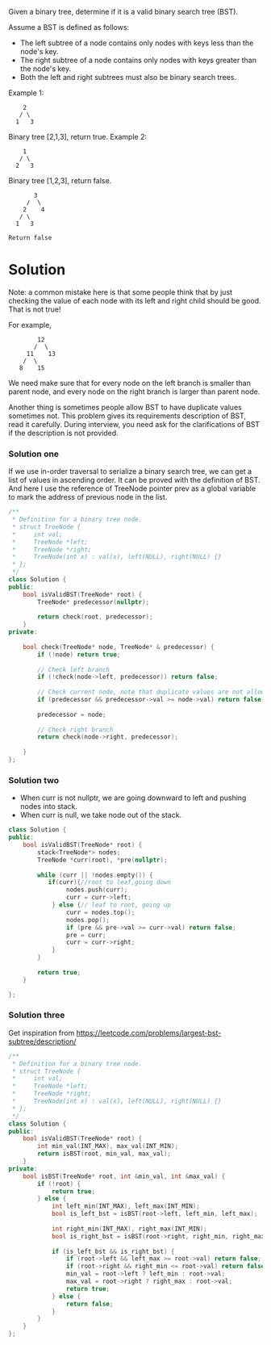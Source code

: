 Given a binary tree, determine if it is a valid binary search tree (BST).

Assume a BST is defined as follows:

* The left subtree of a node contains only nodes with keys less than the node's key.
* The right subtree of a node contains only nodes with keys greater than the node's key.
* Both the left and right subtrees must also be binary search trees.

Example 1:

```
    2
   / \
  1   3
```

Binary tree [2,1,3], return true.
Example 2:

```
    1
   / \
  2   3
```

Binary tree [1,2,3], return false.

```
       3 
     /  \ 
    2    4
   / \
  1   3
  
Return false
```

# Solution

Note: a common mistake here is that some people think that by just checking the value of each node with its left and right child should be good. That is not true! 

For example,  

```
        12
       /  \
     11    13 
    /  \
   8    15
```

We need make sure that for every node on the left branch is smaller than parent node, and every node on the right branch is larger than parent node.

Another thing is sometimes people allow BST to have duplicate values sometimes not. This problem gives its requirements description of BST, read it carefully. During interview, you need ask for the clarifications of BST if the description is not provided. 

### Solution one

If we use in-order traversal to serialize a binary search tree, we can get a list of values in ascending order. It can be proved with the definition of BST. And here I use the reference of TreeNode pointer prev as a global variable to mark the address of previous node in the list.

```cpp
/**
 * Definition for a binary tree node.
 * struct TreeNode {
 *     int val;
 *     TreeNode *left;
 *     TreeNode *right;
 *     TreeNode(int x) : val(x), left(NULL), right(NULL) {}
 * };
 */
class Solution {
public:
    bool isValidBST(TreeNode* root) {
        TreeNode* predecessor(nullptr);
        
        return check(root, predecessor);
    }
private:
    
    bool check(TreeNode* node, TreeNode* & predecessor) {
        if (!node) return true;
        
        // Check left branch
        if (!check(node->left, predecessor)) return false;
        
        // Check current node, note that duplicate values are not allowed in BST
        if (predecessor && predecessor->val >= node->val) return false;
        
        predecessor = node;
        
        // Check right branch
        return check(node->right, predecessor);
        
    }
};
```

### Solution two

* When curr is not nullptr, we are going downward to left and pushing nodes into stack.  
* When curr is null, we take node out of the stack.   

```cpp
class Solution {
public:
    bool isValidBST(TreeNode* root) {
        stack<TreeNode*> nodes;
        TreeNode *curr(root), *pre(nullptr);
        
        while (curr || !nodes.empty()) {
           if(curr){//root to leaf,going down
                nodes.push(curr);
                curr = curr->left;
            } else {// leaf to root, going up
                curr = nodes.top();
                nodes.pop();
                if (pre && pre->val >= curr->val) return false;
                pre = curr;
                curr = curr->right;
            }
        }
        
        return true;
    }

};
```

### Solution three

Get inspiration from https://leetcode.com/problems/largest-bst-subtree/description/

```cpp
/**
 * Definition for a binary tree node.
 * struct TreeNode {
 *     int val;
 *     TreeNode *left;
 *     TreeNode *right;
 *     TreeNode(int x) : val(x), left(NULL), right(NULL) {}
 * };
 */
class Solution {
public:
    bool isValidBST(TreeNode* root) {
        int min_val(INT_MAX), max_val(INT_MIN);
        return isBST(root, min_val, max_val);
    }
private:
    bool isBST(TreeNode* root, int &min_val, int &max_val) {
        if (!root) {
            return true;
        } else {
            int left_min(INT_MAX), left_max(INT_MIN);
            bool is_left_bst = isBST(root->left, left_min, left_max);
            
            int right_min(INT_MAX), right_max(INT_MIN);
            bool is_right_bst = isBST(root->right, right_min, right_max);
            
            if (is_left_bst && is_right_bst) {
                if (root->left && left_max >= root->val) return false;
                if (root->right && right_min <= root->val) return false;
                min_val = root->left ? left_min : root->val;
                max_val = root->right ? right_max : root->val;
                return true;
            } else {
                return false;
            }
        }
    }
};
```
